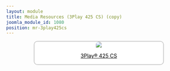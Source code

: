 ```yaml
---
layout: module
title: Media Resources (3Play 425 CS) (copy)
joomla_module_id: 1080
position: mr-3play425cs
---
```

<div align="center" style="margin-bottom: 20px;"><a href="/news-events/newsroom/media/3p425-cs-media-resources.html">
<div align="center" style="max-width: 350px; border-style: solid; border-width: 2px; border-color: #cccccc; border-radius: 10px; background-color: #ffffff;"><img src="{{"images/media-resources/img/3play425-cs.jpg" | cdn }}" style="border-radius: 10px 10px 0px 0px;" class="img-responsive" />
<p style="line-height: 1.3em; color: #000000;">3Play® 425 CS</p>
</div>
</a></div>
